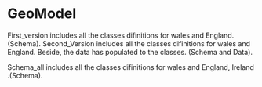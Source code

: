 # GeoModel


First_version includes all the classes difinitions for wales and England.(Schema).
Second_Version includes all the classes difinitions for wales and England. Beside, the data has populated to the classes. (Schema and Data).

Schema_all includes all the classes difinitions for wales and England, Ireland .(Schema).
